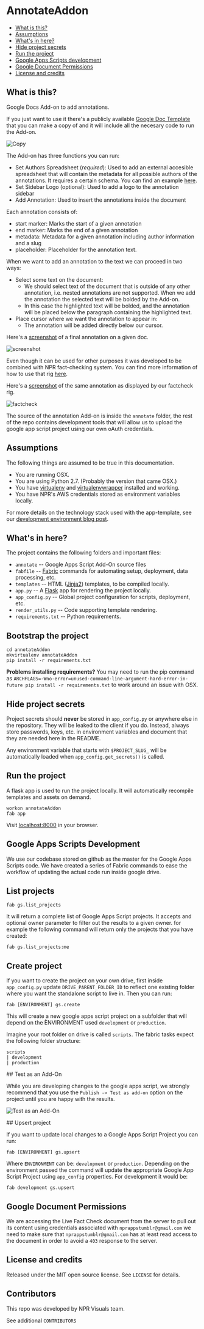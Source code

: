 AnnotateAddon
========================

* [What is this?](#what-is-this)
* [Assumptions](#assumptions)
* [What's in here?](#whats-in-here)
* [Hide project secrets](#hide-project-secrets)
* [Run the project](#run-the-project)
* [Google Apps Scripts development](#google-apps-scripts-development)
* [Google Document Permissions](#google-document-permissions)
* [License and credits](#license-and-credits)

What is this?
-------------

Google Docs Add-on to add annotations.

If you just want to use it there's a publicly available [Google Doc Template](https://docs.google.com/document/d/1PYWrdnrcUJwe8dlondyN_x8SjSyLqdsxUktHSHAuvv0/edit?usp=sharing) that you can make a copy of and it will include all the necesary code to run the Add-on.

![Copy](screenshots/copy.png)

The Add-on has three functions you can run:
* Set Authors Spreadsheet (*required*): Used to add an external accesible spreadsheet that will contain the metadata for all possible authors of the annotations. It requires a certain schema. You can find an example [here](https://docs.google.com/spreadsheets/d/18dzZhuqnoz2e2Y7TBfYYAuhgK8SRwPEPpEGL1Sl9Rng/edit?usp=sharing).
* Set Sidebar Logo (optional): Used to add a logo to the annotation sidebar
* Add Annotation: Used to insert the annotations inside the document

Each annotation consists of:
* start marker: Marks the start of a given annotation
* end marker: Marks the end of a given annotation
* metadata: Metadata for a given annotation including author information and a slug
* placeholder: Placeholder for the annotation text.

When we want to add an annotation to the text we can proceed in two ways:
* Select some text on the document:
    * We should select text of the document that is outside of any other annotation, i.e. nested annotations are not supported. When we add the annotation the selected text will be bolded by the Add-on.
    * In this case the highlighted text will be bolded, and the annotation will be placed below the paragraph containing the highlighted text.
* Place cursor where we want the annotation to appear in:
    * The annotation will be added directly below our cursor.

Here's a [screenshot](screenshots/annotation_doc.png) of a final annotation on a given doc.

![screenshot](screenshots/annotation_doc.png)

Even though it can be used for other purposes it was developed to be combined with NPR fact-checking system. You can find more information of how to use that rig [here](https://github.com/nprapps/debates).

Here's a [screenshot](screenshots/annotation_html.png) of the same annotation as displayed by our factcheck rig.

![factcheck](screenshots/annotation_html.png)

The source of the annotation Add-on is inside the `annotate` folder, the rest of the repo contains development tools that will allow us to upload the google app script project using our own oAuth credentials.

Assumptions
-----------

The following things are assumed to be true in this documentation.

* You are running OSX.
* You are using Python 2.7. (Probably the version that came OSX.)
* You have [virtualenv](https://pypi.python.org/pypi/virtualenv) and [virtualenvwrapper](https://pypi.python.org/pypi/virtualenvwrapper) installed and working.
* You have NPR's AWS credentials stored as environment variables locally.

For more details on the technology stack used with the app-template, see our [development environment blog post](http://blog.apps.npr.org/2013/06/06/how-to-setup-a-developers-environment.html).

What's in here?
---------------

The project contains the following folders and important files:

* ``annotate`` -- Google Apps Script Add-On source files
* ``fabfile`` -- [Fabric](http://docs.fabfile.org/en/latest/) commands for automating setup, deployment, data processing, etc.
* ``templates`` -- HTML ([Jinja2](http://jinja.pocoo.org/docs/)) templates, to be compiled locally.
* ``app.py`` -- A [Flask](http://flask.pocoo.org/) app for rendering the project locally.
* ``app_config.py`` -- Global project configuration for scripts, deployment, etc.
* ``render_utils.py`` -- Code supporting template rendering.
* ``requirements.txt`` -- Python requirements.

Bootstrap the project
---------------------

```
cd annotateAddon
mkvirtualenv annotateAddon
pip install -r requirements.txt
```

**Problems installing requirements?** You may need to run the pip command as ``ARCHFLAGS=-Wno-error=unused-command-line-argument-hard-error-in-future pip install -r requirements.txt`` to work around an issue with OSX.

Hide project secrets
--------------------

Project secrets should **never** be stored in ``app_config.py`` or anywhere else in the repository. They will be leaked to the client if you do. Instead, always store passwords, keys, etc. in environment variables and document that they are needed here in the README.

Any environment variable that starts with ``$PROJECT_SLUG_`` will be automatically loaded when ``app_config.get_secrets()`` is called.

Run the project
---------------

A flask app is used to run the project locally. It will automatically recompile templates and assets on demand.

```
workon annotateAddon
fab app
```

Visit [localhost:8000](http://localhost:8000) in your browser.

Google Apps Scripts Development
-------------------------------

We use our codebase stored on github as the master for the Google Apps Scripts code. We have created a series of Fabric commands to ease the workflow of updating the actual code run inside google drive.

## List projects

```
fab gs.list_projects
```

It will return a complete list of Google Apps Script projects. It accepts and optional owner parameter to filter out the results to a given owner. for example the following command will return only the projects that you have created:

```
fab gs.list_projects:me
```

## Create project

If you want to create the project on your own drive, first inside `app_config.py` update `DRIVE_PARENT_FOLDER_ID` to reflect one existing folder where you want the standalone script to live in. Then you can run:

```
fab [ENVIRONMENT] gs.create
```

This will create a new google apps script project on a subfolder that will depend on the ÈNVIRONMENT used `development` or `production`.

Imagine your root folder on drive is called `scripts`. The fabric tasks expect the following folder structure:

```
scripts
| development
| production
```

## Test as an Add-On

While you are developing changes to the google apps script, we strongly recommend that you use the `Publish -> Test as add-on` option on the project until you are happy with the results.

![Test as an Add-On](screenshots/test_addon.png)

## Upsert project

If you want to update local changes to a Google Apps Script Project you can run:

```
fab [ENVIRONMENT] gs.upsert
```

Where `ENVIRONMENT` can be: `development` or `production`. Depending on the environment passed the command will update the appropriate Google App Script Project using `app_config` properties. For development it would be:

```
fab development gs.upsert
```

Google Document Permissions
---------------------------

We are accessing the Live Fact Check document from the server to pull out its content using credentials associated with `nprappstumblr@gmail.com` we need to make sure that `nprappstumblr@gmail.com` has at least read access to the document in order to avoid a `403` response to the server.

License and credits
---------
Released under the MIT open source license. See ``LICENSE`` for details.


Contributors
---------
This repo was developed by NPR Visuals team.

See additional ``CONTRIBUTORS``
